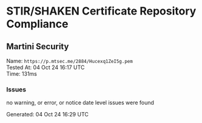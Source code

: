 # STIR/SHAKEN Certificate Repository Compliance

## Martini Security

Name: `https://p.mtsec.me/2884/Hucexq1ZeI5g.pem`\
Tested At: 04 Oct 24 16:17 UTC\
Time: 131ms

### Issues

no warning, or error, or notice date level issues were found

Generated: 04 Oct 24 16:29 UTC